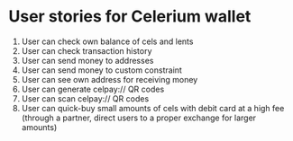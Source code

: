 # User stories for Celerium wallet

1. User can check own balance of cels and lents
2. User can check transaction history
3. User can send money to addresses
4. User can send money to custom constraint
5. User can see own address for receiving money
6. User can generate celpay:// QR codes
7. User can scan celpay:// QR codes
8. User can quick-buy small amounts of cels with debit card at a high fee \(through a partner, direct users to a proper exchange for larger amounts\)



